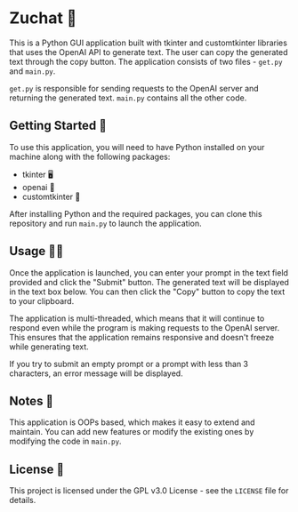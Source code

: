 <h1>Zuchat 🤖</h1>

<p>This is a Python GUI application built with tkinter and customtkinter libraries that uses the OpenAI API to generate text. The user can copy the generated text through the copy button. The application consists of two files - <code>get.py</code> and <code>main.py</code>.</p>

<p><code>get.py</code> is responsible for sending requests to the OpenAI server and returning the generated text. <code>main.py</code> contains all the other code.</p>

<h2>Getting Started 🚀</h2>

<p>To use this application, you will need to have Python installed on your machine along with the following packages:</p>

<ul>
	<li>tkinter 🖥️</li>
	<li>openai 🤖</li>
	<li>customtkinter 🎨</li>
</ul>

<p>After installing Python and the required packages, you can clone this repository and run <code>main.py</code> to launch the application.</p>

<h2>Usage 🧑‍💻</h2>

<p>Once the application is launched, you can enter your prompt in the text field provided and click the "Submit" button. The generated text will be displayed in the text box below. You can then click the "Copy" button to copy the text to your clipboard.</p>

<p>The application is multi-threaded, which means that it will continue to respond even while the program is making requests to the OpenAI server. This ensures that the application remains responsive and doesn't freeze while generating text.</p>

<p>If you try to submit an empty prompt or a prompt with less than 3 characters, an error message will be displayed.</p>

<h2>Notes 📝</h2>

<p>This application is OOPs based, which makes it easy to extend and maintain. You can add new features or modify the existing ones by modifying the code in <code>main.py</code>.</p>

<h2>License 📜</h2>

<p>This project is licensed under the GPL v3.0 License - see the <code>LICENSE</code> file for details.</p>

